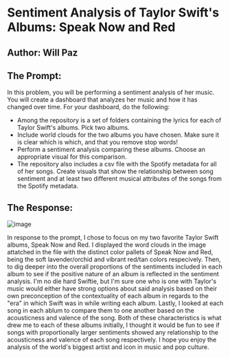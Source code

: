 # Sentiment Analysis of Taylor Swift's Albums: Speak Now and Red

## Author: Will Paz

## The Prompt:

In this problem, you will be performing a sentiment analysis of her music. You will create a dashboard that analyzes her music and how it has changed over time. For your dashboard, do the following:

  * Among the repository is a set of folders containing the lyrics for each of Taylor Swift's albums. Pick two albums. 
  * Include world clouds for the two albums you have chosen. Make sure it is clear which is which, and that you remove stop words!
  * Perform a sentiment analysis comparing these albums. Choose an appropriate visual for this comparison. 
  * The repository also includes a csv file with the Spotify metadata for all of her songs. Create visuals that show the relationship between song sentiment and at least two different musical      attributes of the songs from the Spotify metadata.

## The Response:

![image](https://github.com/WillPaz16/sta309_taylor_swift_midterm2/assets/144275029/9790027e-bb18-4fd8-9879-6c33dd281f60)

In response to the prompt, I chose to focus on my two favorite Taylor Swift albums, Speak Now and Red. I displayed the word clouds in the image attatched in the file with the distinct color pallets of Speak Now and Red, being the soft lavender/orchid and vibrant red/tan colors respecively. Then, to dig deeper into the overall proportions of the sentiments included in each album to see if the positive nature of an album is reflected in the sentiment analysis. I'm no die hard Swiftie, but I'm sure one who is one with Taylor's music would either have strong options about said analysis based on their own preconception of the contextuality of each album in regards to the "era" in which Swift was in while writing each album. Lastly, I looked at each song in each ablum to compare them to one another based on the acousticness and valence of the song. Both of these characteristics is what drew me to each of these albums initially, I thought it would be fun to see if songs with proportionally larger sentiments showed any relationship to the acousticness and valence of each song respectively. I hope you enjoy the analysis of the world's biggest artist and icon in music and pop culture.
